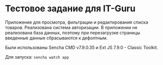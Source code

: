 # Тестовое задание для IT-Guru

Приложение для просмотра, фильтрации и редактирования списка товаров. Реализована система авторизации.
В приложении не реализована база данных, поэтому при перезагрузке страницы введенные данные сбрасываются к дефолтным.

Были использованы Sencha CMD v7.9.0.35 и Ext JS 7.9.0 - Classic Toolkit.

Для запуска: `sencha watch app`
